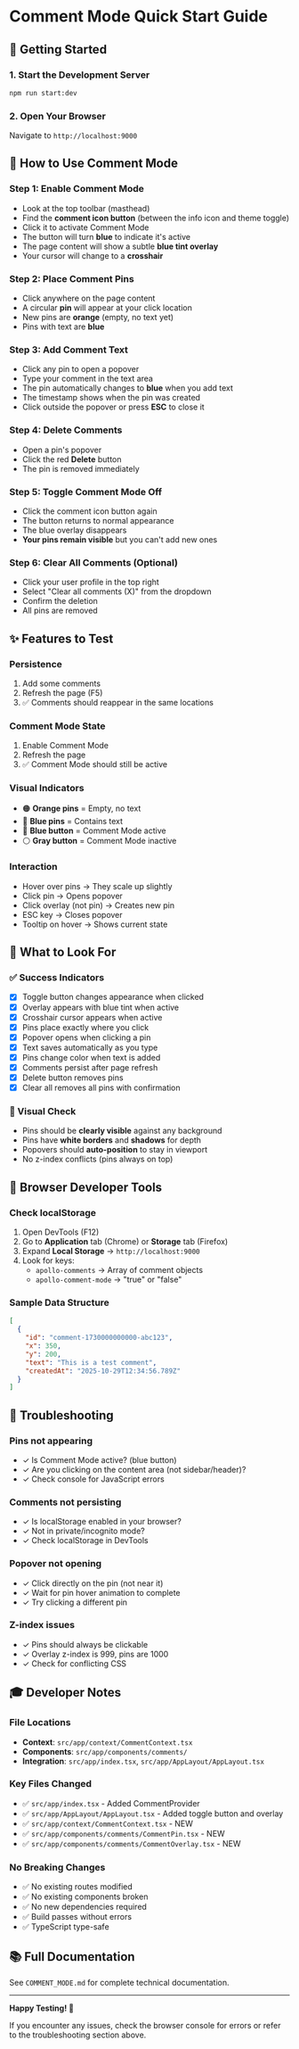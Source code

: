 # Comment Mode Quick Start Guide

## 🚀 Getting Started

### 1. Start the Development Server
```bash
npm run start:dev
```

### 2. Open Your Browser
Navigate to `http://localhost:9000`

## 📝 How to Use Comment Mode

### Step 1: Enable Comment Mode
- Look at the top toolbar (masthead)
- Find the **comment icon button** (between the info icon and theme toggle)
- Click it to activate Comment Mode
- The button will turn **blue** to indicate it's active
- The page content will show a subtle **blue tint overlay**
- Your cursor will change to a **crosshair**

### Step 2: Place Comment Pins
- Click anywhere on the page content
- A circular **pin** will appear at your click location
- New pins are **orange** (empty, no text yet)
- Pins with text are **blue**

### Step 3: Add Comment Text
- Click any pin to open a popover
- Type your comment in the text area
- The pin automatically changes to **blue** when you add text
- The timestamp shows when the pin was created
- Click outside the popover or press **ESC** to close it

### Step 4: Delete Comments
- Open a pin's popover
- Click the red **Delete** button
- The pin is removed immediately

### Step 5: Toggle Comment Mode Off
- Click the comment icon button again
- The button returns to normal appearance
- The blue overlay disappears
- **Your pins remain visible** but you can't add new ones

### Step 6: Clear All Comments (Optional)
- Click your user profile in the top right
- Select "Clear all comments (X)" from the dropdown
- Confirm the deletion
- All pins are removed

## ✨ Features to Test

### Persistence
1. Add some comments
2. Refresh the page (F5)
3. ✅ Comments should reappear in the same locations

### Comment Mode State
1. Enable Comment Mode
2. Refresh the page
3. ✅ Comment Mode should still be active

### Visual Indicators
- 🟠 **Orange pins** = Empty, no text
- 🔵 **Blue pins** = Contains text
- 🔵 **Blue button** = Comment Mode active
- ⚪ **Gray button** = Comment Mode inactive

### Interaction
- Hover over pins → They scale up slightly
- Click pin → Opens popover
- Click overlay (not pin) → Creates new pin
- ESC key → Closes popover
- Tooltip on hover → Shows current state

## 🎯 What to Look For

### ✅ Success Indicators
- [x] Toggle button changes appearance when clicked
- [x] Overlay appears with blue tint when active
- [x] Crosshair cursor appears when active
- [x] Pins place exactly where you click
- [x] Popover opens when clicking a pin
- [x] Text saves automatically as you type
- [x] Pins change color when text is added
- [x] Comments persist after page refresh
- [x] Delete button removes pins
- [x] Clear all removes all pins with confirmation

### 🎨 Visual Check
- Pins should be **clearly visible** against any background
- Pins have **white borders** and **shadows** for depth
- Popovers should **auto-position** to stay in viewport
- No z-index conflicts (pins always on top)

## 📱 Browser Developer Tools

### Check localStorage
1. Open DevTools (F12)
2. Go to **Application** tab (Chrome) or **Storage** tab (Firefox)
3. Expand **Local Storage** → `http://localhost:9000`
4. Look for keys:
   - `apollo-comments` → Array of comment objects
   - `apollo-comment-mode` → "true" or "false"

### Sample Data Structure
```json
[
  {
    "id": "comment-1730000000000-abc123",
    "x": 350,
    "y": 200,
    "text": "This is a test comment",
    "createdAt": "2025-10-29T12:34:56.789Z"
  }
]
```

## 🐛 Troubleshooting

### Pins not appearing
- ✓ Is Comment Mode active? (blue button)
- ✓ Are you clicking on the content area (not sidebar/header)?
- ✓ Check console for JavaScript errors

### Comments not persisting
- ✓ Is localStorage enabled in your browser?
- ✓ Not in private/incognito mode?
- ✓ Check localStorage in DevTools

### Popover not opening
- ✓ Click directly on the pin (not near it)
- ✓ Wait for pin hover animation to complete
- ✓ Try clicking a different pin

### Z-index issues
- ✓ Pins should always be clickable
- ✓ Overlay z-index is 999, pins are 1000
- ✓ Check for conflicting CSS

## 🎓 Developer Notes

### File Locations
- **Context**: `src/app/context/CommentContext.tsx`
- **Components**: `src/app/components/comments/`
- **Integration**: `src/app/index.tsx`, `src/app/AppLayout/AppLayout.tsx`

### Key Files Changed
- ✅ `src/app/index.tsx` - Added CommentProvider
- ✅ `src/app/AppLayout/AppLayout.tsx` - Added toggle button and overlay
- ✅ `src/app/context/CommentContext.tsx` - NEW
- ✅ `src/app/components/comments/CommentPin.tsx` - NEW
- ✅ `src/app/components/comments/CommentOverlay.tsx` - NEW

### No Breaking Changes
- ✅ No existing routes modified
- ✅ No existing components broken
- ✅ No new dependencies required
- ✅ Build passes without errors
- ✅ TypeScript type-safe

## 📚 Full Documentation
See `COMMENT_MODE.md` for complete technical documentation.

---

**Happy Testing! 🎉**

If you encounter any issues, check the browser console for errors or refer to the troubleshooting section above.

